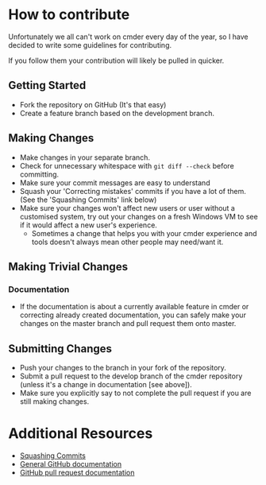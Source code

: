 # How to contribute

Unfortunately we all can't work on cmder every day of the year, so I have decided to write some guidelines for contributing.

If you follow them your contribution will likely be pulled in quicker.

## Getting Started

* Fork the repository on GitHub (It's that easy)
* Create a feature branch based on the development branch.

## Making Changes

* Make changes in your separate branch.
* Check for unnecessary whitespace with `git diff --check` before committing.
* Make sure your commit messages are easy to understand
* Squash your 'Correcting mistakes' commits if you have a lot of them. (See the 'Squashing Commits' link below)
* Make sure your changes won't affect new users or user without a customised system, try out your changes on a fresh Windows VM to see if it would affect a new user's experience.
  * Sometimes a change that helps you with your cmder experience and tools doesn't always mean other people may need/want it.

## Making Trivial Changes

### Documentation

* If the documentation is about a currently available feature in cmder or correcting already created documentation, you can safely make your changes on the master branch and pull request them onto master.

## Submitting Changes

* Push your changes to the branch in your fork of the repository.
* Submit a pull request to the develop branch of the cmder repository (unless it's a change in documentation [see above]).
* Make sure you explicitly say to not complete the pull request if you are still making changes.


# Additional Resources

* [Squashing Commits](http://gitready.com/advanced/2009/02/10/squashing-commits-with-rebase.html)
* [General GitHub documentation](http://help.github.com/)
* [GitHub pull request documentation](http://help.github.com/articles/creating-a-pull-request/)
